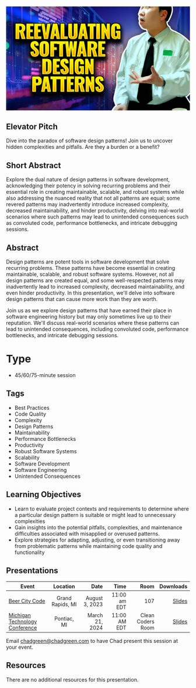 ![Reevaluating Software Design Patterns: Uncovering Patterns That Can Be More Burden Than Benefit](Thumbnail.jpg)

## Elevator Pitch
Dive into the paradox of software design patterns! Join us to uncover hidden complexities and pitfalls. Are they a burden or a benefit?

## Short Abstract
Explore the dual nature of design patterns in software development, acknowledging their potency in solving recurring problems and their essential role in creating maintainable, scalable, and robust systems while also addressing the nuanced reality that not all patterns are equal; some revered patterns may inadvertently introduce increased complexity, decreased maintainability, and hinder productivity, delving into real-world scenarios where such patterns may lead to unintended consequences such as convoluted code, performance bottlenecks, and intricate debugging sessions.

## Abstract
Design patterns are potent tools in software development that solve recurring problems. These patterns have become essential in creating maintainable, scalable, and robust software systems. However, not all design patterns are created equal, and some well-respected patterns may inadvertently lead to increased complexity, decreased maintainability, and even hinder productivity. In this presentation, we'll delve into software design patterns that can cause more work than they are worth.

Join us as we explore design patterns that have earned their place in software engineering history but may only sometimes live up to their reputation. We'll discuss real-world scenarios where these patterns can lead to unintended consequences, including convoluted code, performance bottlenecks, and intricate debugging sessions.

# Type
- 45/60/75-minute session

## Tags
- Best Practices
- Code Quality
- Complexity
- Design Patterns
- Maintainability
- Performance Bottlenecks
- Productivity
- Robust Software Systems
- Scalability
- Software Development
- Software Engineering
- Unintended Consequences

## Learning Objectives
- Learn to evaluate project contexts and requirements to determine where a particular design pattern is suitable or might lead to unnecessary complexities
- Gain insights into the potential pitfalls, complexities, and maintenance difficulties associated with misapplied or overused patterns.
- Explore strategies for adapting, adjusting, or even transitioning away from problematic patterns while maintaining code quality and functionality

## Presentations

| Event | Location | Date | Time | Room | Downloads |
|-------|:--------:|-----:|-----:|-----:|----------:|
| [Beer City Code](https://www.beercitycode.com/) | Grand Rapids, MI | August 3, 2023 | 11:00 am EDT | 107 | [Slides](EventMaterials/ReevaluatingSoftwareDesignPatterns_BeerCityCode.pdf) |
| [Michigan Technology Conference](https://www.mitechcon.org/) | Pontiac, MI | March 21, 2024 | 11:00 AM EDT | Clean Coders Room | [Slides](EventMaterials/ReevaluatingSoftwareDesignPatterns_MITechCon.pdf) |

Email [chadgreen@chadgreen.com](mailto:chadgreen@chadgreen.com?subject=Presentation%20Request:%20Reevaulating%20Software%20Design%20Patterns) to have Chad present this session at your event.

## Resources
There are no additional resources for this presentation.
